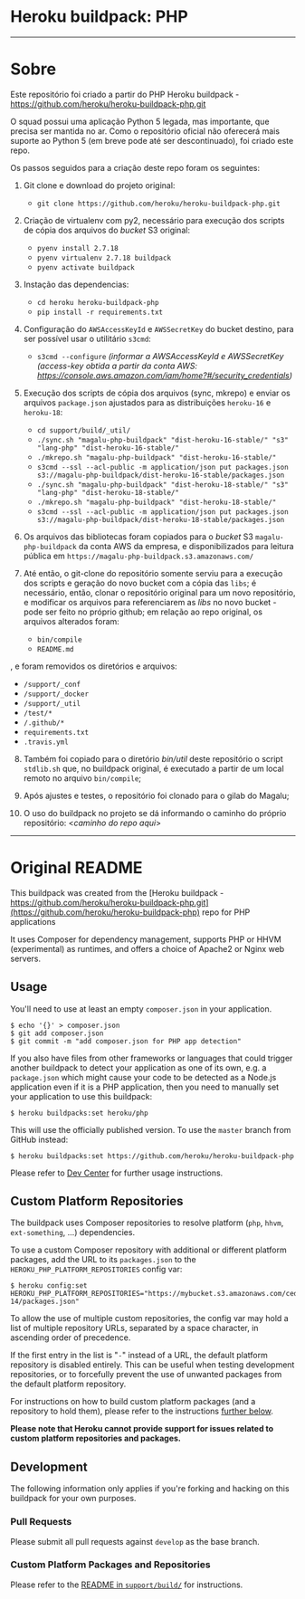# Heroku buildpack: PHP

---
# Sobre

Este repositório foi criado a partir do PHP Heroku buildpack - https://github.com/heroku/heroku-buildpack-php.git

O squad possui uma aplicação Python 5 legada, mas importante, que precisa ser mantida no ar. Como o repositório oficial não oferecerá mais suporte ao Python 5 (em breve pode até ser descontinuado), foi criado este repo.

Os passos seguidos para a criação deste repo foram os seguintes:


1. Git clone e download do projeto original:
   - `git clone https://github.com/heroku/heroku-buildpack-php.git`


2. Criação de virtualenv com py2, necessário para execução dos scripts de cópia dos arquivos do *bucket* S3 original: 
   - `pyenv install 2.7.18`
   - `pyenv virtualenv 2.7.18 buildpack`
   - `pyenv activate buildpack`


3. Instação das dependencias:
   - `cd heroku heroku-buildpack-php`
   - `pip install -r requirements.txt`


4. Configuração do `AWSAccessKeyId` e `AWSSecretKey` do bucket destino, para ser possível usar o utilitário `s3cmd`:
   - `s3cmd --configure` *(informar a AWSAccessKeyId e AWSSecretKey (access-key obtida a partir da conta AWS: https://console.aws.amazon.com/iam/home?#/security_credentials)*


5. Execução dos scripts de cópia dos arquivos (sync, mkrepo) e enviar os arquivos `package.json` ajustados para as distribuições `heroku-16` e `heroku-18`:
   - `cd support/build/_util/`
   - `./sync.sh "magalu-php-buildpack" "dist-heroku-16-stable/" "s3" "lang-php" "dist-heroku-16-stable/"`
   - `./mkrepo.sh "magalu-php-buildpack" "dist-heroku-16-stable/"`
   - `s3cmd --ssl --acl-public -m application/json put packages.json s3://magalu-php-buildpack/dist-heroku-16-stable/packages.json`
   - `./sync.sh "magalu-php-buildpack" "dist-heroku-18-stable/" "s3" "lang-php" "dist-heroku-18-stable/"`
   - `./mkrepo.sh "magalu-php-buildpack" "dist-heroku-18-stable/"`
   - `s3cmd --ssl --acl-public -m application/json put packages.json s3://magalu-php-buildpack/dist-heroku-18-stable/packages.json`


6) Os arquivos das bibliotecas foram copiados para o *bucket* S3 `magalu-php-buildpack` da conta AWS da empresa, e disponibilizados para leitura pública em `https://magalu-php-buildpack.s3.amazonaws.com/` 


7) Até então, o git-clone do repositório somente serviu para a execução dos scripts e geração do novo bucket com a cópia das `libs`; 
   é necessário, então, clonar o repositório original para um novo repositório, e modificar os arquivos para referenciarem as *libs* no novo bucket - pode ser feito no próprio github; 
   em relação ao repo original, os arquivos alterados foram:
   - `bin/compile`
   - `README.md`
   
, e foram removidos os diretórios e arquivos:
   - `/support/_conf`
   - `/support/_docker`
   - `/support/_util`
   - `/test/*`
   - `/.github/*`
   - `requirements.txt`
   - `.travis.yml`


8) Também foi copiado para o diretório *bin/util* deste repositório o script `stdlib.sh` que, no buildpack original, é executado a partir de um local remoto no arquivo `bin/compile`;


9) Após ajustes e testes, o repositório foi clonado para o gilab do Magalu;


10) O uso do buildpack no projeto se dá informando o caminho do próprio repositório: <*caminho do repo aqui*>

---

# Original README

This buildpack was created from the [Heroku buildpack - https://github.com/heroku/heroku-buildpack-php.git](https://github.com/heroku/heroku-buildpack-php) repo for PHP applications

It uses Composer for dependency management, supports PHP or HHVM (experimental) as runtimes, and offers a choice of Apache2 or Nginx web servers.

## Usage

You'll need to use at least an empty `composer.json` in your application.

    $ echo '{}' > composer.json
    $ git add composer.json
    $ git commit -m "add composer.json for PHP app detection"

If you also have files from other frameworks or languages that could trigger another buildpack to detect your application as one of its own, e.g. a `package.json` which might cause your code to be detected as a Node.js application even if it is a PHP application, then you need to manually set your application to use this buildpack:

    $ heroku buildpacks:set heroku/php

This will use the officially published version. To use the `master` branch from GitHub instead:

    $ heroku buildpacks:set https://github.com/heroku/heroku-buildpack-php

Please refer to [Dev Center](https://devcenter.heroku.com/categories/php) for further usage instructions.

## Custom Platform Repositories

The buildpack uses Composer repositories to resolve platform (`php`, `hhvm`, `ext-something`, ...) dependencies.

To use a custom Composer repository with additional or different platform packages, add the URL to its `packages.json` to the `HEROKU_PHP_PLATFORM_REPOSITORIES` config var:

    $ heroku config:set HEROKU_PHP_PLATFORM_REPOSITORIES="https://mybucket.s3.amazonaws.com/cedar-14/packages.json"

To allow the use of multiple custom repositories, the config var may hold a list of multiple repository URLs, separated by a space character, in ascending order of precedence.

If the first entry in the list is "`-`" instead of a URL, the default platform repository is disabled entirely. This can be useful when testing development repositories, or to forcefully prevent the use of unwanted packages from the default platform repository.

For instructions on how to build custom platform packages (and a repository to hold them), please refer to the instructions [further below](#custom-platform-packages-and-repositories).

**Please note that Heroku cannot provide support for issues related to custom platform repositories and packages.**

## Development

The following information only applies if you're forking and hacking on this buildpack for your own purposes.

### Pull Requests

Please submit all pull requests against `develop` as the base branch.

### Custom Platform Packages and Repositories

Please refer to the [README in `support/build/`](support/build/README.md) for instructions.

